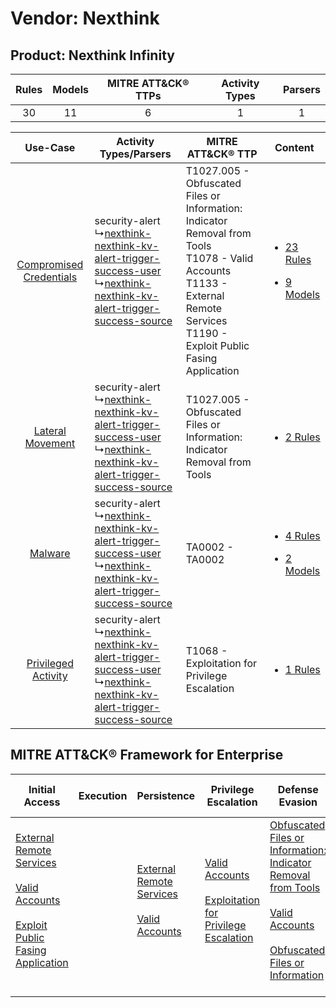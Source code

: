 Vendor: Nexthink
================
Product: Nexthink Infinity
--------------------------
| Rules | Models | MITRE ATT&CK® TTPs | Activity Types | Parsers |
|:-----:|:------:|:------------------:|:--------------:|:-------:|
|  30   |   11   |         6          |       1        |    1    |

|    Use-Case    | Activity Types/Parsers    | MITRE ATT&CK® TTP    | Content    |
|:----:| ---- | ---- | ---- |
| [Compromised Credentials](../../../UseCases/uc_compromised_credentials.md) |  security-alert<br> ↳[nexthink-nexthink-kv-alert-trigger-success-user](Ps/pC_nexthinknexthinkkvalerttriggersuccessuser.md)<br> ↳[nexthink-nexthink-kv-alert-trigger-success-source](Ps/pC_nexthinknexthinkkvalerttriggersuccesssource.md)<br> | T1027.005 - Obfuscated Files or Information: Indicator Removal from Tools<br>T1078 - Valid Accounts<br>T1133 - External Remote Services<br>T1190 - Exploit Public Fasing Application<br> | [<ul><li>23 Rules</li></ul><ul><li>9 Models</li></ul>](RM/r_m_nexthink_nexthink_infinity_Compromised_Credentials.md) |
|        [Lateral Movement](../../../UseCases/uc_lateral_movement.md)        |  security-alert<br> ↳[nexthink-nexthink-kv-alert-trigger-success-user](Ps/pC_nexthinknexthinkkvalerttriggersuccessuser.md)<br> ↳[nexthink-nexthink-kv-alert-trigger-success-source](Ps/pC_nexthinknexthinkkvalerttriggersuccesssource.md)<br> | T1027.005 - Obfuscated Files or Information: Indicator Removal from Tools<br>    | [<ul><li>2 Rules</li></ul>](RM/r_m_nexthink_nexthink_infinity_Lateral_Movement.md)    |
|    [Malware](../../../UseCases/uc_malware.md)    |  security-alert<br> ↳[nexthink-nexthink-kv-alert-trigger-success-user](Ps/pC_nexthinknexthinkkvalerttriggersuccessuser.md)<br> ↳[nexthink-nexthink-kv-alert-trigger-success-source](Ps/pC_nexthinknexthinkkvalerttriggersuccesssource.md)<br> | TA0002 - TA0002<br>    | [<ul><li>4 Rules</li></ul><ul><li>2 Models</li></ul>](RM/r_m_nexthink_nexthink_infinity_Malware.md)    |
|     [Privileged Activity](../../../UseCases/uc_privileged_activity.md)     |  security-alert<br> ↳[nexthink-nexthink-kv-alert-trigger-success-user](Ps/pC_nexthinknexthinkkvalerttriggersuccessuser.md)<br> ↳[nexthink-nexthink-kv-alert-trigger-success-source](Ps/pC_nexthinknexthinkkvalerttriggersuccesssource.md)<br> | T1068 - Exploitation for Privilege Escalation<br>    | [<ul><li>1 Rules</li></ul>](RM/r_m_nexthink_nexthink_infinity_Privileged_Activity.md)    |

MITRE ATT&CK® Framework for Enterprise
--------------------------------------
| Initial Access                                                                                                                                                                                                                         | Execution | Persistence                                                                                                                                      | Privilege Escalation                                                                                                                                          | Defense Evasion                                                                                                                                                                                                                                                               | Credential Access | Discovery | Lateral Movement | Collection | Command and Control | Exfiltration | Impact |
| -------------------------------------------------------------------------------------------------------------------------------------------------------------------------------------------------------------------------------------- | --------- | ------------------------------------------------------------------------------------------------------------------------------------------------ | ------------------------------------------------------------------------------------------------------------------------------------------------------------- | ----------------------------------------------------------------------------------------------------------------------------------------------------------------------------------------------------------------------------------------------------------------------------- | ----------------- | --------- | ---------------- | ---------- | ------------------- | ------------ | ------ |
| [External Remote Services](https://attack.mitre.org/techniques/T1133)<br><br>[Valid Accounts](https://attack.mitre.org/techniques/T1078)<br><br>[Exploit Public Fasing Application](https://attack.mitre.org/techniques/T1190)<br><br> |           | [External Remote Services](https://attack.mitre.org/techniques/T1133)<br><br>[Valid Accounts](https://attack.mitre.org/techniques/T1078)<br><br> | [Valid Accounts](https://attack.mitre.org/techniques/T1078)<br><br>[Exploitation for Privilege Escalation](https://attack.mitre.org/techniques/T1068)<br><br> | [Obfuscated Files or Information: Indicator Removal from Tools](https://attack.mitre.org/techniques/T1027/005)<br><br>[Valid Accounts](https://attack.mitre.org/techniques/T1078)<br><br>[Obfuscated Files or Information](https://attack.mitre.org/techniques/T1027)<br><br> |                   |           |                  |            |                     |              |        |